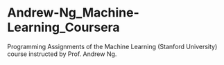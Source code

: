 # Andrew-Ng_Machine-Learning_Coursera
Programming Assignments of the Machine Learning (Stanford University) course instructed by Prof. Andrew Ng.
